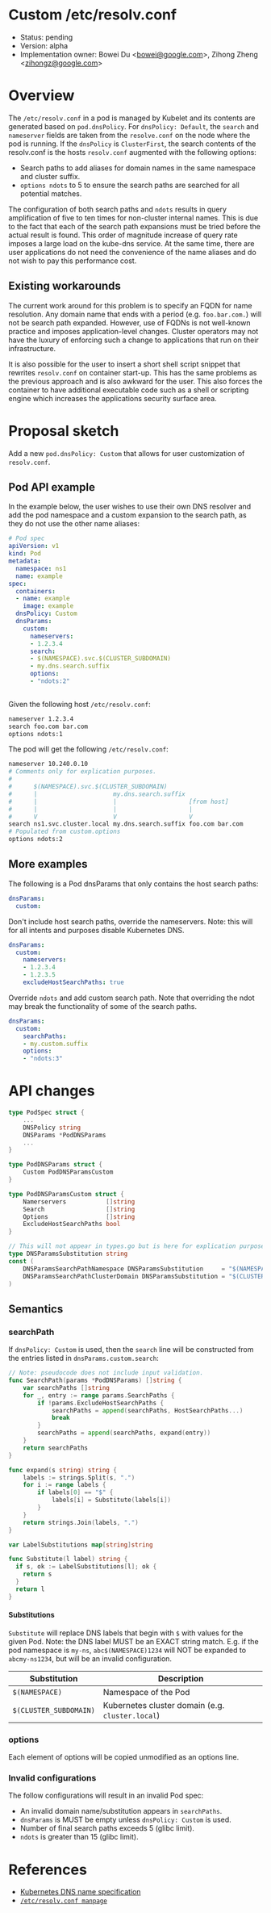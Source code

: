 # Custom /etc/resolv.conf

* Status: pending
* Version: alpha
* Implementation owner: Bowei Du <[bowei@google.com](mailto:bowei@google.com)>,
  Zihong Zheng <[zihongz@google.com](mailto:zihongz@google.com)>

# Overview

The `/etc/resolv.conf` in a pod is managed by Kubelet and its contents are
generated based on `pod.dnsPolicy`. For `dnsPolicy: Default`, the `search` and
`nameserver` fields are taken from the `resolve.conf` on the node where the pod
is running. If the `dnsPolicy` is `ClusterFirst`, the search contents of the
resolv.conf is the hosts `resolv.conf` augmented with the following options:

*   Search paths to add aliases for domain names in the same namespace and
    cluster suffix.
*   `options ndots` to 5 to ensure the search paths are searched for all
    potential matches.

The configuration of both search paths and `ndots` results in query
amplification of five to ten times for non-cluster internal names. This is due
to the fact that each of the search path expansions must be tried before the
actual result is found. This order of magnitude increase of query rate imposes a
large load on the kube-dns service. At the same time, there are user
applications do not need the convenience of the name aliases and do not wish to
pay this performance cost.


## Existing workarounds

The current work around for this problem is to specify an FQDN for name
resolution. Any domain name that ends with a period (e.g. `foo.bar.com.`) will
not be search path expanded. However, use of FQDNs is not well-known practice
and imposes application-level changes. Cluster operators may not have the luxury
of enforcing such a change to applications that run on their infrastructure.

It is also possible for the user to insert a short shell script snippet that
rewrites `resolv.conf` on container start-up. This has the same problems as the
previous approach and is also awkward for the user. This also forces the
container to have additional executable code such as a shell or scripting engine
which increases the applications security surface area.


# Proposal sketch

Add a new `pod.dnsPolicy: Custom` that allows for user customization of
`resolv.conf`.


## Pod API example

In the example below, the user wishes to use their own DNS resolver and add the
pod namespace and a custom expansion to the search path, as they do not use the
other name aliases:

```yaml
# Pod spec
apiVersion: v1
kind: Pod
metadata:
  namespace: ns1
  name: example
spec:
  containers:
  - name: example
    image: example
  dnsPolicy: Custom
  dnsParams:
    custom:
      nameservers:
      - 1.2.3.4
      search:
      - $(NAMESPACE).svc.$(CLUSTER_SUBDOMAIN)
      - my.dns.search.suffix
      options:
      - "ndots:2"
      
```

Given the following host `/etc/resolv.conf`:

```bash
nameserver 1.2.3.4
search foo.com bar.com
options ndots:1
```

The pod will get the following `/etc/resolv.conf`:

```bash
nameserver 10.240.0.10
# Comments only for explication purposes.
#
#      $(NAMESPACE).svc.$(CLUSTER_SUBDOMAIN)
#      |                     my.dns.search.suffix
#      |                     |                    [from host]
#      |                     |                    |
#      V                     V                    V
search ns1.svc.cluster.local my.dns.search.suffix foo.com bar.com
# Populated from custom.options
options ndots:2
```

## More examples

The following is a Pod dnsParams that only contains the host search paths:

```yaml
dnsParams:
  custom:
```

Don't include host search paths, override the nameservers. Note: this will for
all intents and purposes disable Kubernetes DNS.

```yaml
dnsParams:
  custom:
    nameservers:
    - 1.2.3.4
    - 1.2.3.5
    excludeHostSearchPaths: true
```

Override `ndots` and add custom search path. Note that overriding the ndot may
break the functionality of some of the search paths.

```yaml
dnsParams:
  custom:
    searchPaths:
    - my.custom.suffix
    options:
    - "ndots:3"
```

# API changes

```go
type PodSpec struct {
    ...
    DNSPolicy string
    DNSParams *PodDNSParams
    ...
}

type PodDNSParams struct {
    Custom PodDNSParamsCustom
}

type PodDNSParamsCustom struct {
    Namerservers           []string
    Search                 []string
    Options                []string
    ExcludeHostSearchPaths bool
}

// This will not appear in types.go but is here for explication purposes.
type DNSParamsSubstitution string
const (
    DNSParamsSearchPathNamespace DNSParamsSubstitution     = "$(NAMESPACE)"
    DNSParamsSearchPathClusterDomain DNSParamsSubstitution = "$(CLUSTER_SUBDOMAIN)"
)
```

## Semantics
### searchPath

If `dnsPolicy: Custom` is used, then the `search` line will be constructed from
the entries listed in `dnsParams.custom.search`:

```go
// Note: pseudocode does not include input validation.
func SearchPath(params *PodDNSParams) []string {
	var searchPaths []string
	for _, entry := range params.SearchPaths {
		if !params.ExcludeHostSearchPaths {
			searchPaths = append(searchPaths, HostSearchPaths...)
			break
		}
		searchPaths = append(searchPaths, expand(entry))
	}
	return searchPaths
}

func expand(s string) string {
	labels := strings.Split(s, ".")
	for i := range labels {
		if labels[0] == "$" {
			labels[i] = Substitute(labels[i])
		}
	}
	return strings.Join(labels, ".")
}

var LabelSubstitutions map[string]string

func Substitute(l label) string {
  if s, ok := LabelSubstitutions[l]; ok {
    return s
  }
  return l
}
```

#### Substitutions

`Substitute` will replace DNS labels that begin with `$` with values for the
given Pod. Note: the DNS label MUST be an EXACT string match. E.g. if the pod
namespace is `my-ns`, `abc$(NAMESPACE)1234` will NOT be expanded to
`abcmy-ns1234`, but will be an invalid configuration.

| Substitution | Description |
| ----   | ---- |
| `$(NAMESPACE)` | Namespace of the Pod |
| `$(CLUSTER_SUBDOMAIN)` | Kubernetes cluster domain (e.g. `cluster.local`) |

### options

Each element of options will be copied unmodified as an options line.

### Invalid configurations

The follow configurations will result in an invalid Pod spec:

*  An invalid domain name/substitution appears in `searchPaths`.
*  `dnsParams` is MUST be empty unless `dnsPolicy: Custom` is used.
*   Number of final search paths exceeds 5 (glibc limit).
*  `ndots` is greater than 15 (glibc limit).

# References

*   [Kubernetes DNS name specification](https://github.com/kubernetes/dns/blob/master/docs/specification.md)
*   [`/etc/resolv.conf manpage`](http://manpages.ubuntu.com/manpages/zesty/man5/resolv.conf.5.html)
